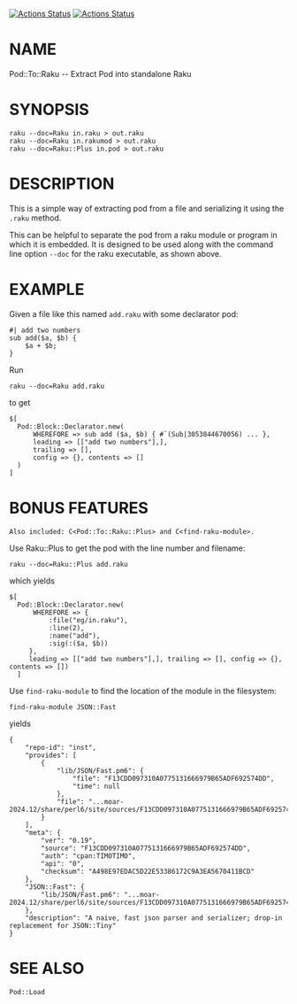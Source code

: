 [![Actions Status](https://github.com/bduggan/raku-pod-to-raku/actions/workflows/linux.yml/badge.svg)](https://github.com/bduggan/raku-pod-to-raku/actions/workflows/linux.yml)
[![Actions Status](https://github.com/bduggan/raku-pod-to-raku/actions/workflows/macos.yml/badge.svg)](https://github.com/bduggan/raku-pod-to-raku/actions/workflows/macos.yml)

NAME
====

Pod::To::Raku -- Extract Pod into standalone Raku

SYNOPSIS
========

    raku --doc=Raku in.raku > out.raku
    raku --doc=Raku in.rakumod > out.raku
    raku --doc=Raku::Plus in.pod > out.raku

DESCRIPTION
===========

This is a simple way of extracting pod from a file and serializing it using the `.raku` method.

This can be helpful to separate the pod from a raku module or program in which it is embedded. It is designed to be used along with the command line option `--doc` for the raku executable, as shown above.

EXAMPLE
=======

Given a file like this named `add.raku` with some declarator pod:

    #| add two numbers
    sub add($a, $b) {
        $a + $b;
    }

Run

    raku --doc=Raku add.raku

to get

    $[
      Pod::Block::Declarator.new(
          WHEREFORE => sub add ($a, $b) { #`(Sub|3053844670056) ... },
          leading => [["add two numbers"],],
          trailing => [],
          config => {}, contents => []
      )
    ]

BONUS FEATURES
==============

    Also included: C<Pod::To::Raku::Plus> and C<find-raku-module>.

Use Raku::Plus to get the pod with the line number and filename:

    raku --doc=Raku::Plus add.raku

which yields

    $[
      Pod::Block::Declarator.new(
          WHEREFORE => {
              :file("eg/in.raku"),
              :line(2),
              :name("add"),
              :sig(:($a, $b))
         },
         leading => [["add two numbers"],], trailing => [], config => {}, contents => [])
      ]

Use `find-raku-module` to find the location of the module in the filesystem:

    find-raku-module JSON::Fast

yields

    {
	    "repo-id": "inst",
	    "provides": [
		    {
			    "lib/JSON/Fast.pm6": {
				    "file": "F13CDD097310A0775131666979B65ADF692574DD",
				    "time": null
			    },
			    "file": "...moar-2024.12/share/perl6/site/sources/F13CDD097310A0775131666979B65ADF692574DD"
		    }
	    ],
	    "meta": {
		    "ver": "0.19",
		    "source": "F13CDD097310A0775131666979B65ADF692574DD",
		    "auth": "cpan:TIMOTIMO",
		    "api": "0",
		    "checksum": "A498E97EDAC5D22E53386172C9A3EA5670411BCD"
	    },
	    "JSON::Fast": {
		    "lib/JSON/Fast.pm6": "...moar-2024.12/share/perl6/site/sources/F13CDD097310A0775131666979B65ADF692574DD"
	    },
	    "description": "A naive, fast json parser and serializer; drop-in replacement for JSON::Tiny"
    }

SEE ALSO
========

`Pod::Load`

